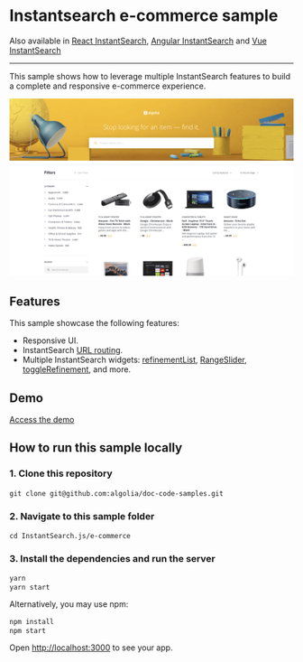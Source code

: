# Instantsearch e-commerce sample

Also available in [React InstantSearch](../../react-instantsearch/e-commerce/), [Angular InstantSearch](../../angular-instantsearch/e-commerce/) and [Vue InstantSearch](../../vue-instantsearch/e-commerce/)

---

This sample shows how to leverage multiple InstantSearch features to build a complete and responsive e-commerce experience.

<p align="center"><img src="capture.png?raw=true" alt="A capture of the Algolia InstantSearch e-commerce demo" /></p>

## Features

This sample showcase the following features:

- Responsive UI.
- InstantSearch [URL routing](https://www.algolia.com/doc/guides/building-search-ui/going-further/routing-urls/js/).
- Multiple InstantSearch widgets: [refinementList](https://www.algolia.com/doc/api-reference/widgets/refinement-list/js/), [RangeSlider](https://www.algolia.com/doc/api-reference/widgets/range-slider/js/), [toggleRefinement](https://www.algolia.com/doc/api-reference/widgets/toggle-refinement/js/), and more.

## Demo

[Access the demo](https://codesandbox.io/s/github/algolia/doc-code-samples/tree/master/InstantSearch.js/e-commerce)

## How to run this sample locally

### 1. Clone this repository

```
git clone git@github.com:algolia/doc-code-samples.git
```

### 2. Navigate to this sample folder

```
cd InstantSearch.js/e-commerce
```

### 3. Install the dependencies and run the server

```
yarn
yarn start
```

Alternatively, you may use npm:

```
npm install
npm start
```

Open <http://localhost:3000> to see your app.
